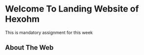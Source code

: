 # Welcome To Landing Website of Hexohm

This is mandatory assignment for this week

## About The Web
